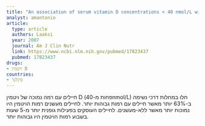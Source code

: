 ```yaml
---
title: "An association of serum vitamin D concentrations < 40 nmol/L with acute respiratory tract infection in young Finnish men"
analyst: amantonio
article:
  type: article
  authors: Laaksi
  year: 2007
  journal: Am J Clin Nutr
  link: https://www.ncbi.nlm.nih.gov/pubmed/17823437
  pubmed: 17823437
drugs:
- ויטמין D
countries:
- פינלנד
---
```


חיילים עם רמה נמוכה של ויטמין D (פחות מ-40nmol/L) חלו במחלות דרכי נשימה ב-63% יותר מאשר חיילים עם רמות גבוהות יותר.
לחיילים מעשנים רמות הויטמין היו נמוכות יותר מאשר ללא-מעשנים. לחיילים העוסקים בפעילות גופנית יותר מ-5 שעות בשבוע רמות הויטמין היו גבוהות יותר.
